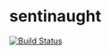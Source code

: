 sentinaught
===========
[![Build Status](https://travis-ci.org/[iainjmitchell]/[sentinaught].png)](https://travis-ci.org/[iainjmitchell]/[sentinaught])